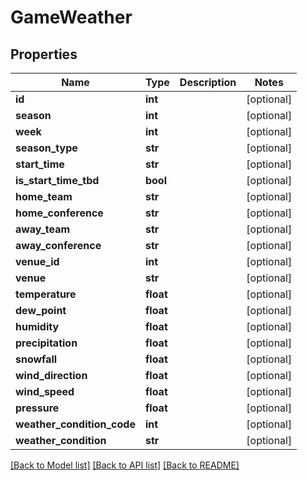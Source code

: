 # GameWeather

## Properties
Name | Type | Description | Notes
------------ | ------------- | ------------- | -------------
**id** | **int** |  | [optional] 
**season** | **int** |  | [optional] 
**week** | **int** |  | [optional] 
**season_type** | **str** |  | [optional] 
**start_time** | **str** |  | [optional] 
**is_start_time_tbd** | **bool** |  | [optional] 
**home_team** | **str** |  | [optional] 
**home_conference** | **str** |  | [optional] 
**away_team** | **str** |  | [optional] 
**away_conference** | **str** |  | [optional] 
**venue_id** | **int** |  | [optional] 
**venue** | **str** |  | [optional] 
**temperature** | **float** |  | [optional] 
**dew_point** | **float** |  | [optional] 
**humidity** | **float** |  | [optional] 
**precipitation** | **float** |  | [optional] 
**snowfall** | **float** |  | [optional] 
**wind_direction** | **float** |  | [optional] 
**wind_speed** | **float** |  | [optional] 
**pressure** | **float** |  | [optional] 
**weather_condition_code** | **int** |  | [optional] 
**weather_condition** | **str** |  | [optional] 

[[Back to Model list]](../README.md#documentation-for-models) [[Back to API list]](../README.md#documentation-for-api-endpoints) [[Back to README]](../README.md)


